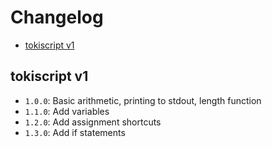 # Changelog
* [tokiscript v1](#tokiscript-v1)

## tokiscript v1
- `1.0.0`: Basic arithmetic, printing to stdout, length function
- `1.1.0`: Add variables
- `1.2.0`: Add assignment shortcuts
- `1.3.0`: Add if statements
